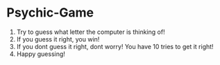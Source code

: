 # Psychic-Game
1. Try to guess what letter the computer is thinking of!
2. If you guess it right, you win! 
3. If you dont guess it right, dont worry! You have 10 tries to get it right!
4. Happy guessing! 

